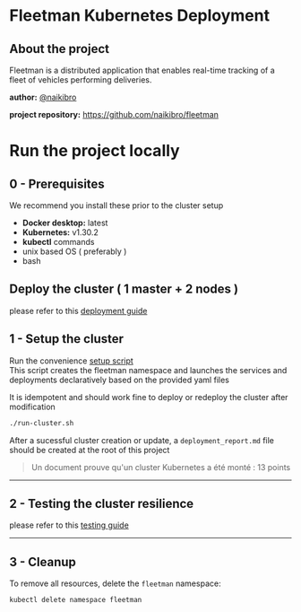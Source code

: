 # Fleetman Kubernetes Deployment

## About the project

Fleetman is a distributed application that enables real-time tracking of a fleet of vehicles performing deliveries.

**author:** [@naikibro](https://github.com/naikibro)

**project repository:** https://github.com/naikibro/fleetman

# Run the project locally

## 0 - Prerequisites

We recommend you install these prior to the cluster setup

- **Docker desktop:** latest
- **Kubernetes:** v1.30.2
- **kubectl** commands
- unix based OS ( preferably )
- bash

## Deploy the cluster ( 1 master + 2 nodes )

please refer to this [deployment guide](./docs/DEPLOY.md)

## 1 - Setup the cluster

Run the convenience [setup script](./run-cluster.sh)  
This script creates the fleetman namespace and launches the services and deployments declaratively based on the provided yaml files

It is idempotent and should work fine to deploy or redeploy the cluster after modification

```sh
./run-cluster.sh
```

After a sucessful cluster creation or update, a `deployment_report.md` file should be created at the root of this project

> Un document prouve qu'un cluster Kubernetes a été monté : 13 points

---

## 2 - Testing the cluster resilience

please refer to this [testing guide](./docs/TESTING.md)

---

## 3 - Cleanup

To remove all resources, delete the `fleetman` namespace:

```bash
kubectl delete namespace fleetman
```
